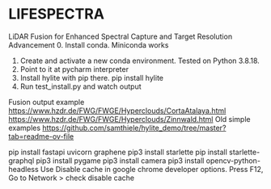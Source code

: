 # LIFESPECTRA
LiDAR Fusion for Enhanced Spectral Capture and Target Resolution Advancement
0. Install conda. Miniconda works 
1. Create and activate a new conda environment. Tested on Python 3.8.18. 
2. Point to it at pycharm interpreter
3. Install hylite with pip there.
    pip install hylite
4. Run test_install.py and watch output

Fusion   output example https://www.hzdr.de/FWG/FWGE/Hyperclouds/CortaAtalaya.html
                        https://www.hzdr.de/FWG/FWGE/Hyperclouds/Zinnwald.html
Old simple examples https://github.com/samthiele/hylite_demo/tree/master?tab=readme-ov-file


pip install fastapi uvicorn graphene
pip3 install starlette
pip install starlette-graphql
pip3 install pygame
pip3 install  camera
pip3 install opencv-python-headless
Use Disable cache in google chrome developer options. Press F12, Go to Network > check disable cache
